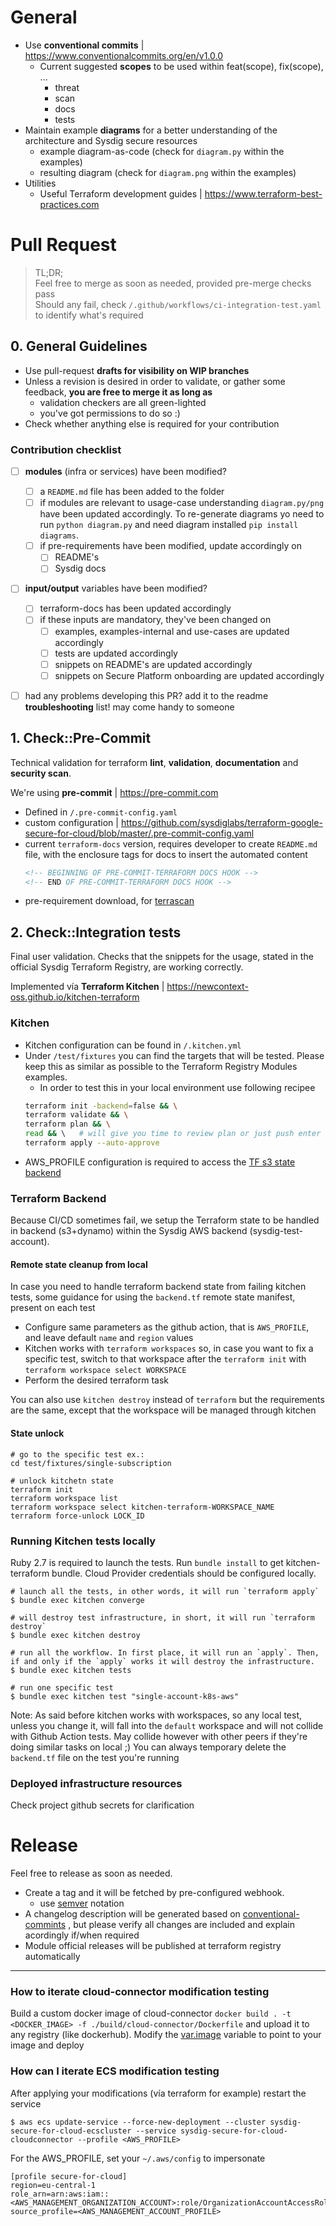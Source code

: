 # General

- Use **conventional commits** | https://www.conventionalcommits.org/en/v1.0.0
  - Current suggested **scopes** to be used within feat(scope), fix(scope), ...
    - threat
    - scan
    - docs
    - tests
- Maintain example **diagrams** for a better understanding of the architecture and Sysdig secure resources
  - example diagram-as-code (check for `diagram.py` within the examples)
  - resulting diagram (check for `diagram.png` within the examples)
- Utilities
  - Useful Terraform development guides | https://www.terraform-best-practices.com


# Pull Request

> TL;DR;<br/>
> Feel free to merge as soon as needed, provided pre-merge checks pass<br/>
> Should any fail, check `/.github/workflows/ci-integration-test.yaml` to identify what's required

## 0. General Guidelines

* Use pull-request **drafts for visibility on WIP branches**
* Unless a revision is desired in order to validate, or gather some feedback, **you are free to merge it as long as**
  * validation checkers are all green-lighted
  * you've got permissions to do so :)
* Check whether anything else is required for your contribution

### Contribution checklist

-  [ ] **modules** (infra or services) have been modified?
  - [ ] a `README.md` file has been added to the folder
  - [ ] if modules are relevant to usage-case understanding `diagram.py/png` have been updated accordingly. To re-generate diagrams yo need to run `python diagram.py` and need diagram installed `pip install diagrams`.
  - [ ] if pre-requirements have been modified, update accordingly on
    - [ ] README's
    - [ ] Sysdig docs
- [ ] **input/output** variables have been modified?
  - [ ] terraform-docs has been updated accordingly
  - [ ] if these inputs are mandatory, they've been changed on
    - [ ] examples, examples-internal and use-cases are updated accordingly
    - [ ] tests are updated accordingly
    - [ ] snippets on README's are updated accordingly
    - [ ] snippets on Secure Platform onboarding are updated accordingly
- [ ] had any problems developing this PR? add it to the readme **troubleshooting** list! may come handy to someone


## 1. Check::Pre-Commit

Technical validation for terraform **lint**, **validation**, **documentation** and **security scan**.

We're using **pre-commit** |  https://pre-commit.com
- Defined in `/.pre-commit-config.yaml`
- custom configuration | https://github.com/sysdiglabs/terraform-google-secure-for-cloud/blob/master/.pre-commit-config.yaml
- current `terraform-docs` version, requires developer to create `README.md` file, with the enclosure tags for docs to insert the automated content
  ```markdown
  <!-- BEGINNING OF PRE-COMMIT-TERRAFORM DOCS HOOK -->
  <!-- END OF PRE-COMMIT-TERRAFORM DOCS HOOK -->
  ```
- pre-requirement download, for [terrascan](https://github.com/tenable/terrascan#step-1-install)

## 2. Check::Integration tests

Final user validation. Checks that the snippets for the usage, stated in the official Sysdig Terraform Registry, are working correctly.

Implemented vía **Terraform Kitchen** | https://newcontext-oss.github.io/kitchen-terraform

### Kitchen

- Kitchen configuration can be found in `/.kitchen.yml`
- Under `/test/fixtures` you can find the targets that will be tested. Please keep this as similar as possible to the Terraform Registry Modules examples.
  - In order to test this in your local environment use following recipee
  ```bash
  terraform init -backend=false && \
  terraform validate && \
  terraform plan && \
  read && \   # will give you time to review plan or just push enter to apply
  terraform apply --auto-approve
  ```
- AWS_PROFILE configuration is required to access the [TF s3 state backend](#terraform-backend)

### Terraform Backend

Because CI/CD sometimes fail, we setup the Terraform state to be handled in backend (s3+dynamo) within the Sysdig AWS backend (sysdig-test-account).

#### Remote state cleanup from local

In case you need to handle terraform backend state from failing kitchen tests, some guidance for using the `backend.tf` remote state manifest, present on each test
 - Configure same parameters as the github action, that is `AWS_PROFILE`, and leave default `name` and `region` values
 - Kitchen works with `terraform workspaces` so, in case you want to fix a specific test, switch to that workspace after the `terraform init` with `terraform workspace select WORKSPACE`
 - Perform the desired terraform task

You can also use `kitchen destroy` instead of `terraform` but the requirements are the same, except that the workspace will be managed through kitchen

#### State unlock
```
# go to the specific test ex.:
cd test/fixtures/single-subscription

# unlock kitchetn state
terraform init
terraform workspace list
terraform workspace select kitchen-terraform-WORKSPACE_NAME
terraform force-unlock LOCK_ID
```


### Running Kitchen tests locally

Ruby 2.7 is required to launch the tests.
Run `bundle install` to get kitchen-terraform bundle.
Cloud Provider credentials should be configured locally.
```shell
# launch all the tests, in other words, it will run `terraform apply`
$ bundle exec kitchen converge

# will destroy test infrastructure, in short, it will run `terraform destroy`
$ bundle exec kitchen destroy

# run all the workflow. In first place, it will run an `apply`. Then, if and only if the `apply` works it will destroy the infrastructure.
$ bundle exec kitchen tests

# run one specific test
$ bundle exec kitchen test "single-account-k8s-aws"
```

Note: As said before kitchen works with workspaces, so any local test, unless you change it, will fall into the `default` workspace and will not collide with
Github Action tests. May collide however with other peers if they're doing similar tasks on local ;)
You can always temporary delete the `backend.tf` file on the test you're running

### Deployed infrastructure resources

Check project github secrets for clarification

# Release

Feel free to release as soon as needed.

- Create a tag and it will be  fetched by pre-configured webhook.
  - use [semver](https://semver.org) notation
- A changelog description will be generated based on [conventional-commints](https://www.conventionalcommits.org/en/v1.0.0/) , but please verify all changes are included and explain acordingly if/when required
- Module official releases will be published at terraform registry automatically


---


### How to iterate cloud-connector modification testing

Build a custom docker image of cloud-connector `docker build . -t <DOCKER_IMAGE> -f ./build/cloud-connector/Dockerfile` and upload it to any registry (like dockerhub).
Modify the [var.image](https://github.com/sysdiglabs/terraform-aws-secure-for-cloud/tree/master/modules/services/cloud-connector/variables.tf) variable to point to your image and deploy

### How can I iterate ECS modification testing

After applying your modifications (vía terraform for example) restart the service
  ```
  $ aws ecs update-service --force-new-deployment --cluster sysdig-secure-for-cloud-ecscluster --service sysdig-secure-for-cloud-cloudconnector --profile <AWS_PROFILE>
  ```
For the AWS_PROFILE, set your `~/.aws/config` to impersonate
  ```
  [profile secure-for-cloud]
  region=eu-central-1
  role_arn=arn:aws:iam::<AWS_MANAGEMENT_ORGANIZATION_ACCOUNT>:role/OrganizationAccountAccessRole
  source_profile=<AWS_MANAGEMENT_ACCOUNT_PROFILE>
  ```
